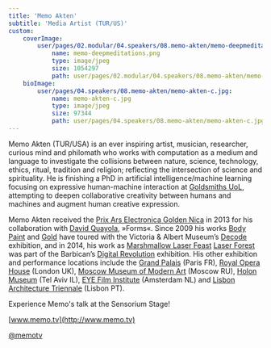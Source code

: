 ```yaml
---
title: 'Memo Akten'
subtitle: 'Media Artist (TUR/US)'
custom:
    coverImage:
        user/pages/02.modular/04.speakers/08.memo-akten/memo-deepmeditations.png:
            name: memo-deepmeditations.png
            type: image/jpeg
            size: 1054297
            path: user/pages/02.modular/04.speakers/08.memo-akten/memo-deepmeditations.png
    bioImage:
        user/pages/04.speakers/08.memo-akten/memo-akten-c.jpg:
            name: memo-akten-c.jpg
            type: image/jpeg
            size: 97344
            path: user/pages/04.speakers/08.memo-akten/memo-akten-c.jpg
---
```


Memo Akten (TUR/USA) is an ever inspiring artist, musician, researcher, curious mind and philomath who works with computation as a medium and language to investigate the collisions between nature, science, technology, ethics, ritual, tradition and religion; reflecting the intersection of science and spirituality. He is finishing a PhD in artificial intelligence/machine learning focusing on expressive human-machine interaction at [Goldsmiths UoL](https://www.gold.ac.uk/), attempting to deepen collaborative creativity between humans and machines and augment human creative expression. 

Memo Akten received the [Prix Ars Electronica Golden Nica](http://prix2013.aec.at/prixwinner/9728/) in 2013 for his collaboration with [David Quayola](https://quayola.com/), »Forms«. Since 2009 his works [Body Paint](http://www.memo.tv/portfolio/bodypaint/) and [Gold](http://www.memo.tv/portfolio/gold/) have toured with the Victoria & Albert Museum’s [Decode](http://www.vam.ac.uk/content/videos/d/video-decode-digital-design-sensations/) exhibition, and in 2014, his work as [Marshmallow Laser Feast](https://www.marshmallowlaserfeast.com/) [Laser Forest](http://www.memo.tv/portfolio/laser-forest/) was part of the Barbican’s [Digital Revolution](https://www.barbican.org.uk/hire/exhibition-hire-bie/past-bie-exhibitions/digital-revolution) exhibition. His other exhibition and performance locations include the [Grand Palais](https://www.grandpalais.fr/en) (Paris FR), [Royal Opera House](https://www.roh.org.uk/) (London UK), [Moscow Museum of Modern Art](http://www.mmoma.ru/en/) (Moscow RU), [Holon Museum](http://www.dmh.org.il/) (Tel Aviv IL), [EYE Film Institute](https://www.eyefilm.nl/en) (Amsterdam NL) and [Lisbon Architecture Triennale](https://www.trienaldelisboa.com/) (Lisbon PT).

Experience Memo's talk at the Sensorium Stage!

[www.memo.tv](http://www.memo.tv)

[@memotv](https://twitter.com/memotv)


